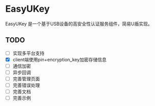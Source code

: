 # EasyUKey

EasyUKey 是一个基于USB设备的高安全性认证服务组件，简易U盾实现。

## TODO

- [ ] 实现多平台支持
- [x] client端使用pin+encryption_key加密存储信息
- [ ] 通信加密
- [ ] 异步回调
- [ ] 完善管理页面
- [ ] 完善错误处理
- [ ] 完善文档
- [ ] 完善示例
